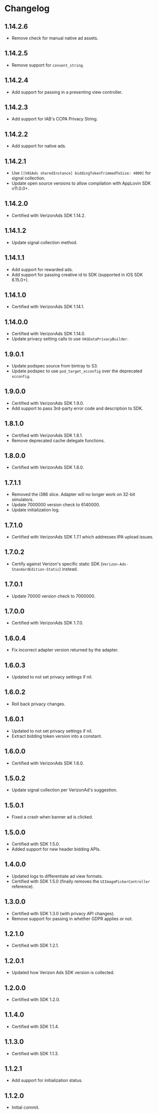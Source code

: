 # Changelog

## 1.14.2.6
* Remove check for manual native ad assets.

## 1.14.2.5
* Remove support for `consent_string`.

## 1.14.2.4
* Add support for passing in a presenting view controller.

## 1.14.2.3
* Add support for IAB's CCPA Privacy String.

## 1.14.2.2
* Add support for native ads.

## 1.14.2.1
* Use `[[VASAds sharedInstance] biddingTokenTrimmedToSize: 4000]` for signal collection.
* Update open source versions to allow compilation with AppLovin SDK v11.0.0+.

## 1.14.2.0
* Certified with VerizonAds SDK 1.14.2.

## 1.14.1.2
* Update signal collection method.

## 1.14.1.1
* Add support for rewarded ads.
* Add support for passing creative id to SDK (supported in iOS SDK 6.15.0+).

## 1.14.1.0
* Certified with VerizonAds SDK 1.14.1.

## 1.14.0.0
* Certified with VerizonAds SDK 1.14.0.
* Update privacy setting calls to use `VASDataPrivacyBuilder`.

## 1.9.0.1
* Update podspec source from bintray to S3.
* Update podspec to use `pod_target_xcconfig` over the deprecated `xcconfig`.

## 1.9.0.0
* Certified with VerizonAds SDK 1.9.0.
* Add support to pass 3rd-party error code and description to SDK.

## 1.8.1.0
* Certified with VerizonAds SDK 1.8.1.
* Remove deprecated cache delegate functions.

## 1.8.0.0
* Certified with VerizonAds SDK 1.8.0.

## 1.7.1.1
* Removed the i386 slice. Adapter will no longer work on 32-bit simulators.
* Update 7000000 version check to 6140000.
* Update initialization log.

## 1.7.1.0
* Certified with VerizonAds SDK 1.7.1 which addresses IPA upload issues.

## 1.7.0.2
* Certify against Verizon's specific static SDK (`Verizon-Ads-StandardEdition-Static`) instead.  

## 1.7.0.1
* Update 70000 version check to 7000000.

## 1.7.0.0
* Certified with VerizonAds SDK 1.7.0.

## 1.6.0.4
* Fix incorrect adapter version returned by the adapter.

## 1.6.0.3
* Updated to not set privacy settings if nil.

## 1.6.0.2
* Roll back privacy changes.

## 1.6.0.1
* Updated to not set privacy settings if nil.
* Extract bidding token version into a constant.

## 1.6.0.0
* Certified with VerizonAds SDK 1.6.0.

## 1.5.0.2
* Update signal collection per VerizonAd's suggestion.

## 1.5.0.1
* Fixed a crash when banner ad is clicked.

## 1.5.0.0
* Certified with SDK 1.5.0.
* Added support for new header bidding APIs.

## 1.4.0.0
* Updated logs to differentiate ad view formats.
* Certified with SDK 1.5.0 (finally removes the `UIImagePickerController` reference).

## 1.3.0.0
* Certified with SDK 1.3.0 (with privacy API changes).
* Remove support for passing in whether GDPR applies or not.

## 1.2.1.0
* Certified with SDK 1.2.1.

## 1.2.0.1
* Updated how Verizon Ads SDK version is collected.

## 1.2.0.0
* Certified with SDK 1.2.0.

## 1.1.4.0
* Certified with SDK 1.1.4.

## 1.1.3.0
* Certified with SDK 1.1.3.

## 1.1.2.1
* Add support for initialization status.

## 1.1.2.0
* Initial commit.
